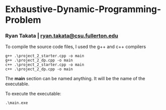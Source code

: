 # Exhaustive-Dynamic-Programming-Problem
### Ryan Takata | ryan.takata@csu.fullerton.edu

To compile the source code files, I used the g++ and c++ compilers
```
g++ .\project_2_starter.cpp -o main
g++ .\project_2_dp.cpp -o main
c++ .\project_2_starter.cpp -o main
c++ .\project_2_dp.cpp -o main
```
The **main** section can be named anything. It will be the name of the executable.

To execute the executable:
```
.\main.exe
```